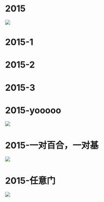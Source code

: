 # 2015

![](https://bilicoverimg.github.io/2015/2015.jpg)

# 2015-1

# 2015-2

# 2015-3

# 2015-yooooo

![](https://bilicoverimg.github.io/2015/2015-yooooo.jpg)

# 2015-一对百合，一对基

![](https://bilicoverimg.github.io/2015/2015-一对百合，一对基.png)

# 2015-任意门

![](https://bilicoverimg.github.io/2015/2015-任意门.jpg)

